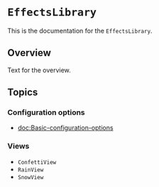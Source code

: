 # ``EffectsLibrary``

This is the documentation for the `EffectsLibrary`.

## Overview

Text for the overview.

## Topics

### Configuration options

- <doc:Basic-configuration-options>

### Views

- ``ConfettiView``
- ``RainView``
- ``SnowView``
